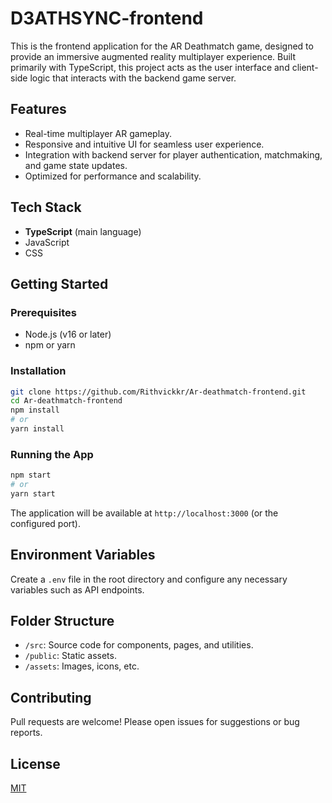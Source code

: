 # D3ATHSYNC-frontend

This is the frontend application for the AR Deathmatch game, designed to provide an immersive augmented reality multiplayer experience. Built primarily with TypeScript, this project acts as the user interface and client-side logic that interacts with the backend game server.

## Features

- Real-time multiplayer AR gameplay.
- Responsive and intuitive UI for seamless user experience.
- Integration with backend server for player authentication, matchmaking, and game state updates.
- Optimized for performance and scalability.

## Tech Stack

- **TypeScript** (main language)
- JavaScript
- CSS

## Getting Started

### Prerequisites

- Node.js (v16 or later)
- npm or yarn

### Installation

```bash
git clone https://github.com/Rithvickkr/Ar-deathmatch-frontend.git
cd Ar-deathmatch-frontend
npm install
# or
yarn install
```

### Running the App

```bash
npm start
# or
yarn start
```

The application will be available at `http://localhost:3000` (or the configured port).

## Environment Variables

Create a `.env` file in the root directory and configure any necessary variables such as API endpoints.

## Folder Structure

- `/src`: Source code for components, pages, and utilities.
- `/public`: Static assets.
- `/assets`: Images, icons, etc.

## Contributing

Pull requests are welcome! Please open issues for suggestions or bug reports.

## License

[MIT](LICENSE)
